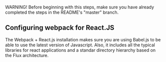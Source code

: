 WARNING! Before beginning with this steps, make sure you have already completed the steps in the README's "master" branch.

## Configuring webpack for React.JS

The Webpack + React.js installation makes sure you are using Babel.js to be able to use the latest version of Javascript. Also, it includes all the typical libraries for react applications and a standar directory hierarchy based on the Flux architecture.